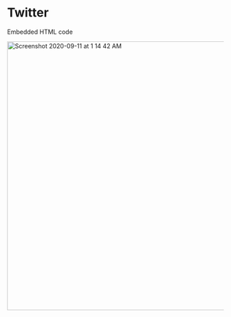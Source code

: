 # Twitter
Embedded HTML code

<img width="624" alt="Screenshot 2020-09-11 at 1 14 42 AM" src="https://user-images.githubusercontent.com/54894091/92794005-af691980-f3cc-11ea-9121-dc9b2cf6668f.png">
